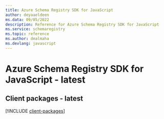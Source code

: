 ```yaml
---
title: Azure Schema Registry SDK for JavaScript
author: deyaaeldeen
ms.data: 09/05/2022
description: Reference for Azure Schema Registry SDK for JavaScript
ms.service: schemaregistry
ms.topic: reference
ms.author: dealmaha
ms.devlang: javascript
---
```

# Azure Schema Registry SDK for JavaScript - latest

## Client packages - latest
[!INCLUDE [client-packages](schema-registry-client-index.md)]
